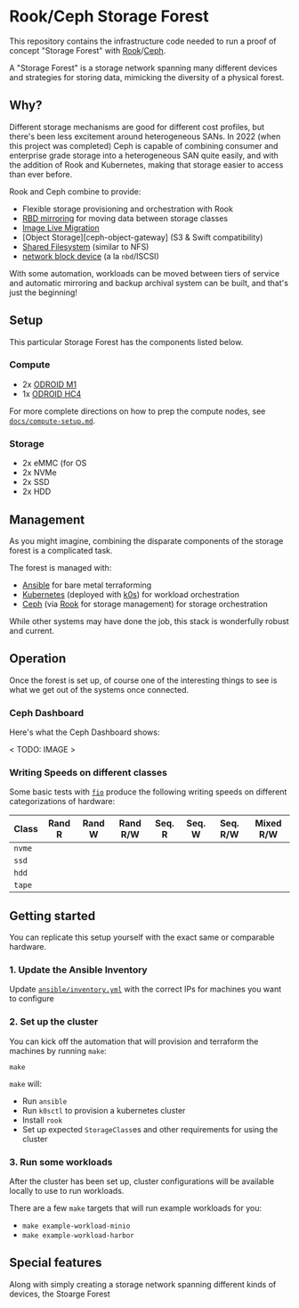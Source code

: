 # Rook/Ceph Storage Forest

This repository contains the infrastructure code needed to run a proof of concept "Storage Forest" with [Rook][rook]/[Ceph][ceph].

A "Storage Forest" is a storage network spanning many different devices and strategies for storing data, mimicking the diversity of a physical forest.

[rook]: https://docs.rook.io
[ceph]: https://docs.ceph.com

## Why?

Different storage mechanisms are good for different cost profiles, but there's been less excitement around heterogeneous SANs. In 2022 (when this project was completed) Ceph is capable of combining consumer and enterprise grade storage into a heterogeneous SAN quite easily, and with the addition of Rook and Kubernetes, making that storage easier to access than ever before.

Rook and Ceph combine to provide:

- Flexible storage provisioning and orchestration with Rook
- [RBD mirroring][ceph-rbd-mirroring] for moving data between storage classes
- [Image Live Migration][ceph-live-migration]
- [Object Storage][ceph-object-gateway] (S3 & Swift compatibility)
- [Shared Filesystem][cephfs] (similar to NFS)
- [network block device][ceph-rbd] (a la `nbd`/ISCSI)

With some automation, workloads can be moved between tiers of service and automatic mirroring and backup archival system can be built, and that's just the beginning!

[ceph-rbd-mirroring]: https://docs.ceph.com/en/latest/rbd/rbd-mirroring/
[ceph-live-migration]: https://docs.ceph.com/en/latest/rbd/rbd-live-migration/

## Setup

This particular Storage Forest has the components listed below.

### Compute

- 2x [ODROID M1][odroid-m1]
- 1x [ODROID HC4][odroid-hc4]

For more complete directions on how to prep the compute nodes, see [`docs/compute-setup.md`](./docs/setup-compute.md).

[odroid-m1]: https://www.hardkernel.com/shop/odroid-m1-with-8gbyte-ram/
[odroid-hc4]: https://www.hardkernel.com/shop/odroid-hc4/

### Storage

- 2x eMMC (for OS
- 2x NVMe
- 2x SSD
- 2x HDD

## Management

As you might imagine, combining the disparate components of the storage forest is a complicated task.

The forest is managed with:

- [Ansible][ansible] for bare metal terraforming
- [Kubernetes][k8s] (deployed with [k0s][k0s]) for workload orchestration
- [Ceph][ceph] (via [Rook][rook] for storage management) for storage orchestration

While other systems may have done the job, this stack is wonderfully robust and current.

## Operation

Once the forest is set up, of course one of the interesting things to see is what we get out of the systems once connected.

### Ceph Dashboard

Here's what the Ceph Dashboard shows:

< TODO: IMAGE >

### Writing Speeds on different classes

Some basic tests with [`fio`][fio] produce the following writing speeds on different categorizations of hardware:

| Class  | Rand R | Rand W | Rand R/W | Seq. R | Seq. W | Seq. R/W | Mixed R/W |
|--------|--------|--------|----------|--------|--------|----------|-----------|
| `nvme` |        |        |          |        |        |          |           |
| `ssd`  |        |        |          |        |        |          |           |
| `hdd`  |        |        |          |        |        |          |           |
| `tape` |        |        |          |        |        |          |           |

[fio]: https://fio.readthedocs.io

## Getting started

You can replicate this setup yourself with the exact same or comparable hardware.

### 1. Update the Ansible Inventory

Update [`ansible/inventory.yml`](./ansible/inventory.yml) with the correct IPs for machines you want to configure

### 2. Set up the cluster

You can kick off the automation that will provision and terraform the machines by running `make`:

```console
make
```

`make` will:

- Run `ansible`
- Run `k0sctl` to provision a kubernetes cluster
- Install `rook`
- Set up expected `StorageClass`es and other requirements for using the cluster

### 3. Run some workloads

After the cluster has been set up, cluster configurations will be available locally to use to run workloads.

There are a few `make` targets that will run example workloads for you:

- `make example-workload-minio`
- `make example-workload-harbor`

## Special features

Along with simply creating a storage network spanning different kinds of devices, the Stoarge Forest

[rook]: https://docs.rook.io
[ceph]: https://docs.ceph.com
[odroid-m1]: https://www.hardkernel.com/shop/odroid-m1-with-8gbyte-ram/
[odroid-hc4]: https://www.hardkernel.com/shop/odroid-hc4/
[ceph-rbd-mirroring]: https://docs.ceph.com/en/latest/rbd/rbd-mirroring/
[ceph-live-migration]: https://docs.ceph.com/en/latest/rbd/rbd-live-migration/
[ceph-obj-gateway]: https://docs.ceph.com/en/latest/radosgw/
[cephfs]: https://docs.ceph.com/en/latest/cephfs/
[ceph-rbd]: https://docs.ceph.com/en/latest/rbd
[repo]: https://gitlab.com/opencore-ventures/experiment-ceph-storage-forest
[ansible]: https://docs.ansible.com
[k8s]: https://kubernetes.io/docs
[k0s]: https://docs.k0sproject.io/
